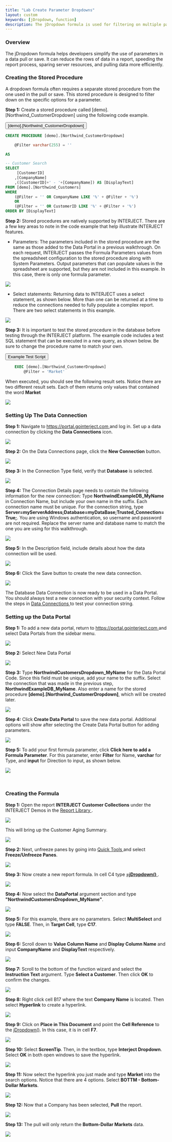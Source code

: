 ```yaml
---
title: "Lab Create Parameter Dropdowns"
layout: custom
keywords: [jDropdown, function]
description: The jDropdown formula is used for filtering on multiple parameters at once.
---
```


### Overview

The jDropdown formula helps developers simplify the use of parameters in a data pull or save. It can reduce the rows of data in a report, speeding the report process, sparing server resources, and pulling data more efficiently. 

### Creating the Stored Procedure

A dropdown formula often requires a separate stored procedure from the one used in the pull or save. This stored procedure is designed to filter down on the specific options for a parameter.


**Step 1:** Create a stored procedure called [demo].[Northwind_CustomerDropdown] using the following code example. 

<button class = "collapsible"> \[demo\].\[Northwind_CustomerDropdown\] </button>

<div markdown="1" class="panel">

```sql
CREATE PROCEDURE [demo].[Northwind_CustomerDropdown]

	@Filter varchar(255) = ''

AS

-- Customer Search
SELECT
	 [CustomerID]
	,[CompanyName]
	,([CustomerID]+' - '+[CompanyName]) AS [DisplayText]
FROM [demo].[Northwind_Customers]
WHERE 
	(@Filter = '' OR CompanyName LIKE '%' + @Filter + '%')
	OR
	(@Filter = '' OR CustomerID LIKE '%' + @Filter + '%')
ORDER BY [DisplayText]

```

</div>

**Step 2:** Stored procedures are natively supported by INTERJECT. There are a few key areas to note in the code example that help illustrate INTERJECT features. 

  * Parameters: The parameters included in the stored procedure are the same as those added to the Data Portal in a previous walkthrough. On each request, INTERJECT passes the Formula Parameters values from the spreadsheet configuration to the stored procedure along with System Parameters. Output parameters that can populate values in the spreadsheet are supported, but they are not included in this example. In this case, there is only one formula parameter.

![](/images/L-Create-Dropdowns/01.png)
<br>

  * Select statements: Returning data to INTERJECT uses a select statement, as shown below. More than one can be returned at a time to reduce the connections needed to fully populate a complex report. There are two select statements in this example. 

![](/images/L-Create-Dropdowns/02.png)
<br>

**Step 3:** It is important to test the stored procedure in the database before testing through the INTERJECT platform. The example code includes a test SQL statement that can be executed in a new query, as shown below. Be sure to change the procedure name to match your own. 


<button class="collapsible">Example Test Script</button>
<div markdown="1" class="panel">

```sql
	EXEC [demo].[Northwind_CustomerDropdown]
		@Filter = 'Market'
```

</div>

When executed, you should see the following result sets. Notice there are two different result sets. Each of them returns only values that contained the word **Market**

![](/images/L-Create-Dropdowns/03.png)
<br>

###  Setting Up The Data Connection

**Step 1:** Navigate to [ https://portal.gointerject.com ](https://portal.gointerject.com) and log in. Set up a data connection by clicking the **Data Connections** icon. 

![](/images/L-Dev-CustAging/01.jpg)
<br>

**Step 2:** On the Data Connections page, click the **New Connection** button. 

![](/images/L-Dev-CustAging/02.jpg)
<br>

**Step 3:** In the Connection Type field, verify that **Database** is selected. 

![](/images/L-Dev-CustAging/03.jpg)
<br>

**Step 4:** The Connection Details page needs to contain the following information for the new connection: Type **NorthwindExampleDB_MyName** in Connection Name, but include your own name in the suffix. Each connection name must be unique. For the connection string, type **Server=myServerAddress;Database=myDataBase;Trusted_Connection=True;**. You are using Windows authentication, so username and password are not required. Replace the server name and database name to match the one you are using for this walkthrough. 

![](/images/L-Dev-CustAging/04.jpg)
<br>
  
**Step 5:** In the Description field, include details about how the data connection will be used. 

![](/images/L-Dev-CustAging/05.jpg)
<br>

**Step 6:** Click the Save button to create the new data connection. 

![](/images/L-Dev-CustAging/06.jpg)
<br>

The Database Data Connection is now ready to be used in a Data Portal. You should always test a new connection with your security context. Follow the steps in [ Data Connections ](/wPortal/Data-Connections.html) to test your connection string. 

### Setting up the Data Portal

**Step 1:** To add a new data portal, return to [ https://portal.gointerject.com  ](https://portal.gointerject.com) and select Data Portals from the sidebar menu. 

![](/images/L-Dev-CustAging/07.jpg)
<br>

**Step 2:** Select New Data Portal 

![](/images/L-Dev-CustAging/08.jpg)
<br>

**Step 3:** Type **NorthwindCustomersDropdown_MyName** for the Data Portal Code. Since this field must be unique, add your name to the suffix. Select the connection that was made in the previous step, **NorthwindExampleDB_MyName**. Also enter a name for the stored procedure **\[demo\].\[Northwind_CustomerDropdown\]**, which will be created later. 

![](/images/L-Create-Dropdowns/04.png)
<br>

**Step 4:** Click **Create Data Portal** to save the new data portal. Additional options will show after selecting the Create Data Portal button for adding parameters. 

![](/images/L-Create-Dropdowns/05.png)
<br>

**Step 5:** To add your first formula parameter, click **Click here to add a Formula Parameter**. For this parameter, enter **Filter** for Name, **varchar** for Type, and **input** for Direction to input, as shown below. 

![](/images/L-Create-Dropdowns/06.png)

<br>

### Creating the Formula

**Step 1:** Open the report **INTERJECT Customer Collections** under the INTERJECT Demos in the [ Report Library ](/wAbout/Report-Library-Basics.html). 

![](/images/Walkthrough-CustAging/01.png)

This will bring up the Customer Aging Summary. 

![](/images/Walkthrough-CustAging/02.png)

**Step 2:** Next, unfreeze panes by going into [ Quick Tools ](/wPortal/INTERJECT-Ribbon-Menu-Items.html) and select **Freeze/Unfreeze Panes**.

![](/images/L-Create-Dropdowns/07.png)
<br>

**Step 3:** Now create a new report formula. In cell C4 type [ **=jDropdown()** ](/wIndex/jDropdown.html). 

![](/images/L-Create-Dropdowns/08.png)
<br>

**Step 4:** Now select the **DataPortal** argument section and type **"NorthwindCustomersDropdown_MyName"**.

![](/images/L-Create-Dropdowns/09.png)
<br>

**Step 5:** For this example, there are no parameters. Select **MultiSelect** and type **FALSE**. Then, in **Target Cell**, type **C17**. 

![](/images/L-Create-Dropdowns/10.png)
<br>

**Step 6:** Scroll down to **Value Column Name** and **Display Column Name** and input **CompanyName** and **DisplayText** respectively.

![](/images/L-Create-Dropdowns/11.png)
<br>

**Step 7:** Scroll to the bottom of the function wizard and select the **Instruction Text** argument. Type **Select a Customer**. Then click **OK** to confirm the changes.

![](/images/L-Create-Dropdowns/12.png)
<br>

**Step 8:** Right click cell B17 where the text **Company Name** is located. Then select **Hyperlink** to create a hyperlink.

![](/images/L-Create-Dropdowns/13.png)
<br>

**Step 9:** Click on **Place in This Document** and point the **Cell Reference** to the [jDropdown()](/wIndex/jDropdown.html). In this case, it is in cell **F7**.

![](/images/L-Create-Dropdowns/14.png)
<br>

**Step 10:** Select **ScreenTip**. Then, in the textbox, type **Interject Dropdown**. Select **OK** in both open windows to save the hyperlink.

![](/images/L-Create-Dropdowns/15.png)
<br>

**Step 11:** Now select the hyperlink you just made and type **Market** into the search options. Notice that there are 4 options. Select **BOTTM - Bottom-Dollar Markets**.

![](/images/L-Create-Dropdowns/16.png)
<br>

**Step 12:** Now that a Company has been selected, **Pull** the report.

![](/images/L-Create-Dropdowns/17.png)
<br>

**Step 13:** The pull will only return the **Bottom-Dollar Markets** data.

![](/images/L-Create-Dropdowns/18.png)
<br>